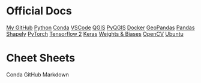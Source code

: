 # Official Docs
[My GitHub](https://github.com/Wologman/)
[Python](https://www.python.org/doc/versions/)
[Conda](https://docs.conda.io/en/latest/)
[VSCode](https://code.visualstudio.com/docs)
[QGIS](https://docs.qgis.org/3.22/en/docs/index.html)
[PyQGIS](https://docs.qgis.org/3.22/en/docs/pyqgis_developer_cookbook/index.html)
[Docker](https://docs.docker.com/)
[GeoPandas](https://geopandas.org/en/stable/docs.html)
[Pandas](https://pandas.pydata.org/docs/)
[Shapely](https://shapely.readthedocs.io/en/stable/manual.html)
[PyTorch](https://pytorch.org/docs/stable/index.html)
[Tensorflow 2](https://www.tensorflow.org/api_docs/python/tf/all_symbols)
[Keras](https://keras.io/api/)
[Weights & Biases](https://docs.wandb.ai/)
[OpenCV](https://docs.opencv.org/4.x/)
[Ubuntu](https://help.ubuntu.com/)


# Cheet Sheets
Conda
GitHub
Markdown

